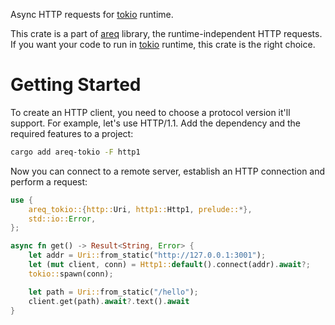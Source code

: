 
Async HTTP requests for [tokio] runtime.

This crate is a part of [areq] library, the runtime-independent HTTP requests. If you want your code to run in [tokio] runtime, this crate is the right choice.

[tokio]: https://docs.rs/tokio
[areq]: https://docs.rs/areq

# Getting Started

To create an HTTP client, you need to choose a protocol version it'll support. For example, let's use HTTP/1.1. Add the dependency and the required features to a project:

```sh
cargo add areq-tokio -F http1
```

Now you can connect to a remote server, establish an HTTP connection and perform a request:

```rust
use {
    areq_tokio::{http::Uri, http1::Http1, prelude::*},
    std::io::Error,
};

async fn get() -> Result<String, Error> {
    let addr = Uri::from_static("http://127.0.0.1:3001");
    let (mut client, conn) = Http1::default().connect(addr).await?;
    tokio::spawn(conn);

    let path = Uri::from_static("/hello");
    client.get(path).await?.text().await
}
```
